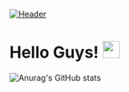 [![Header](readme_header.png "Spideyspidery")](https://spideyspidery.github.io/)

# Hello Guys! <img src="https://raw.githubusercontent.com/MartinHeinz/MartinHeinz/master/wave.gif" width="30px">
![Anurag's GitHub stats](https://github-readme-stats.vercel.app/api?username=Spideyspidery&show_icons=true)
